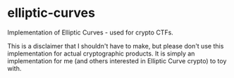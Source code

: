 # elliptic-curves
Implementation of Elliptic Curves - used for crypto CTFs.

This is a disclaimer that I shouldn't have to make, but please don't use this implementation for actual cryptographic products.
It is simply an implementation for me (and others interested in Elliptic Curve crypto) to toy with.
